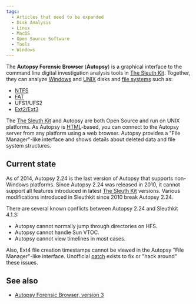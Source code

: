 ```yaml
---
tags:
  - Articles that need to be expanded
  - Disk Analysis
  - Linux
  - MacOS
  - Open Source Software
  - Tools
  - Windows
---
```

The **Autopsy Forensic Browser** (**Autopsy**) is a graphical interface to the
command line digital investigation analysis tools in [The Sleuth Kit](the_sleuth_kit.md).
Together, they can analyze [Windows](windows.md) and [UNIX](unix.md) disks and
[file systems](file_systems.md) such as:

* [NTFS](ntfs.md)
* [FAT](fat.md)
* UFS1/UFS2
* [Ext2/Ext3](extended_file_system_(ext).md)

The [The Sleuth Kit](the_sleuth_kit.md) and Autopsy are both Open Source
and run on UNIX platforms. As Autopsy is [HTML](html.md)-based,
you can connect to the Autopsy server from any platform using a web
browser. Autopsy provides a "File Manager"-like interface and shows
details about deleted data and file system structures.

## Current state

As of 2014, Autopsy 2.24 is the last version of Autopsy that supports
non-Windows platforms. Since Autopsy 2.24 was released in 2010, it
cannot support all features introduced in latest
[The Sleuth Kit](the_sleuth_kit.md) versions. Various modifications
introduced in Sleuthkit since 2010 break Autopsy 2.24.

There are several known conflicts between Autopsy 2.24 and Sleuthkit
4.1.3:

- Autopsy cannot normally jump through directories on HFS.
- Autopsy cannot handle Sun VTOC.
- Autopsy cannot view timelines in most cases.

Also, Ext4 file creation timestamps cannot be viewed in the Autopsy
"File Manager"-like interface. Unofficial
[patch](https://github.com/msuhanov/autopsy-2.24-patch/blob/master/autopsy-2.24-1.patch)
exists to fix or "hack around" these issues.

## See also

* [Autopsy Forensic Browser, version 3](autopsy_forensic_browser.md)
